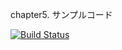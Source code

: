 chapter5. サンプルコード

[![Build Status](https://travis-ci.org/shin1x1/gihyo-laravel-book-reservation.svg?branch=master)](https://travis-ci.org/shin1x1/gihyo-laravel-book-reservation)
